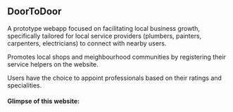 ## DoorToDoor
A prototype webapp focused on facilitating local business growth, specifically tailored for local service providers (plumbers, painters, carpenters, electricians) to connect with nearby users.

Promotes local shops and meighbourhood communities by registering their service helpers on the website. 

Users have the choice to appoint professionals based on their ratings and specialities.


#### Glimpse of this website:
